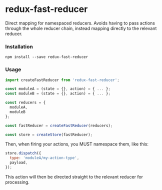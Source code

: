 # redux-fast-reducer
Direct mapping for namespaced reducers. Avoids having to pass actions through the whole reducer chain, instead mapping directly to the relevant reducer.

### Installation

```
npm install --save redux-fast-reducer
```

### Usage

```js
import createFastReducer from 'redux-fast-reducer';

const moduleA = (state = {}, action) = { ... };
const moduleB = (state = {}, action) = { ... };

const reducers = {
  moduleA,
  moduleB
};

const fastReducer = createFastReducer(reducers);

const store = createStore(fastReducer);
```

Then, when firing your actions, you MUST namespace them, like this:

```js
store.dispatch({
  type: 'moduleA/my-action-type',
  payload,
});
```

This action will then be directed straight to the relevant reducer for processing.
